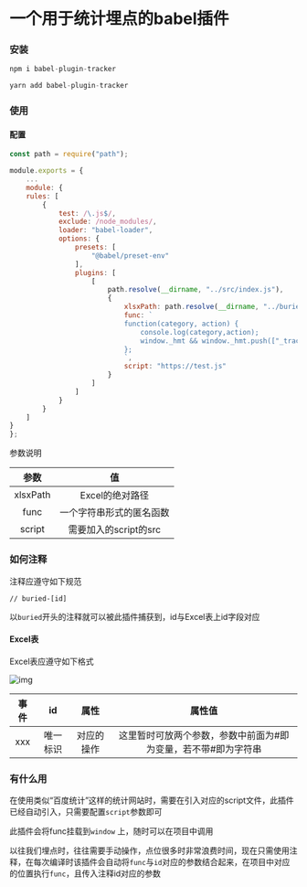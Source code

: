 
# 一个用于统计埋点的babel插件

### 安装
```javascript
npm i babel-plugin-tracker
```
```javascript
yarn add babel-plugin-tracker
```

### 使用
#### 配置
```javascript
const path = require("path");

module.exports = {
	...
	module: {
	rules: [
		{
			test: /\.js$/,
			exclude: /node_modules/,
			loader: "babel-loader",
			options: {
				presets: [
					"@babel/preset-env"
				],
				plugins: [
					[
						path.resolve(__dirname, "../src/index.js"),
						{
							xlsxPath: path.resolve(__dirname, "../buried.xlsx"),
							func: `
							function(category, action) {
								console.log(category,action);
								window._hmt && window._hmt.push(["_trackEvent", category, action]);
							};
							`,
							script: "https://test.js"
						}
					]
				]
			}
		}
	]
}
};
```
参数说明

|   参数   |            值            |
| :------: | :----------------------: |
| xlsxPath |     Excel的绝对路径      |
|   func   | 一个字符串形式的匿名函数 |
|  script  |  需要加入的script的src   |



### 如何注释

注释应遵守如下规范

```
// buried-[id]
```

以`buried`开头的注释就可以被此插件捕获到，id与Excel表上id字段对应



#### Excel表

Excel表应遵守如下格式

![img](https://cdn.nlark.com/yuque/0/2022/png/28603062/1653303290451-5aeb224b-ba21-403c-9fb9-e07ded820ca3.png)

| 事件 |    id    |    属性    |                            属性值                            |
| :--: | :------: | :--------: | :----------------------------------------------------------: |
| xxx  | 唯一标识 | 对应的操作 | 这里暂时可放两个参数，参数中前面为#即为变量，若不带#即为字符串 |



### 有什么用

在使用类似“百度统计”这样的统计网站时，需要在引入对应的script文件，此插件已经自动引入，只需要配置`script`参数即可

此插件会将func挂载到`window` 上，随时可以在项目中调用

以往我们埋点时，往往需要手动操作，点位很多时非常浪费时间，现在只需使用注释，在每次编译时该插件会自动将`func`与`id`对应的参数结合起来，在项目中对应的位置执行`func`，且传入注释id对应的参数

